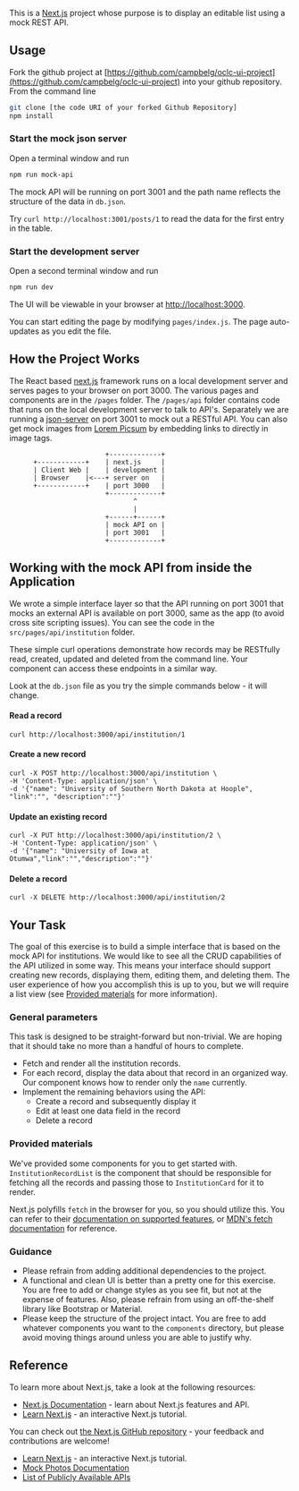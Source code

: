 This is a [Next.js](https://nextjs.org/) project whose purpose is to display an editable list using a mock REST API.

## Usage

Fork the github project at [https://github.com/campbelg/oclc-ui-project](https://github.com/campbelg/oclc-ui-project) into your github repository. From the command line

```bash
git clone [the code URI of your forked Github Repository]
npm install
```

### Start the mock json server

Open a terminal window and run

```bash
npm run mock-api
```

The mock API will be running on port 3001 and the path name reflects the structure of the data in ```db.json```.

Try ```curl http://localhost:3001/posts/1``` to read the data for the first entry in the table.

### Start the development server

Open a second terminal window and run

```bash
npm run dev
```

The UI will be viewable in your browser at [http://localhost:3000](http://localhost:3000).

You can start editing the page by modifying `pages/index.js`. The page auto-updates as you edit the file.

## How the Project Works

The React based [next.js](https://nextjs.org/docs) framework runs on a local development server and serves pages to your browser on port 3000. The various pages and components are in the ```/pages``` folder. The ```/pages/api``` folder contains code that runs on the local development server to talk to API's. Separately we are running a [json-server](https://github.com/typicode/json-server) on port 3001 to mock out a RESTful API. You can also get mock images from [Lorem Picsum](https://picsum.photos/) by embedding links to directly in image tags.

```text
                        +-------------+
      +------------+    | next.js     |
      | Client Web |    | development |
      | Browser    |<---+ server on   |
      +------------+    | port 3000   |
                        +-------------+
                               ^
                               |
                        +------+------+
                        | mock API on |
                        | port 3001   |
                        +-------------+
```

## Working with the mock API from inside the Application

We wrote a simple interface layer so that the API running on port 3001 that mocks an external API is available on port 3000, same as the app (to avoid cross site scripting issues). You can see the code in the ```src/pages/api/institution``` folder.

These simple curl operations demonstrate how records may be RESTfully read, created, updated and deleted from the command line. Your component can access these endpoints in a similar way.

Look at the ```db.json``` file as you try the simple commands below - it will change.

#### Read a record

```
curl http://localhost:3000/api/institution/1
```
  
#### Create a new record

```
curl -X POST http://localhost:3000/api/institution \
-H 'Content-Type: application/json' \
-d '{"name": "University of Southern North Dakota at Hoople", "link":"", "description":""}'
```

#### Update an existing record

```
curl -X PUT http://localhost:3000/api/institution/2 \
-H 'Content-Type: application/json' \
-d '{"name": "University of Iowa at Otumwa","link":"","description":""}'
```
  
#### Delete a record

```
curl -X DELETE http://localhost:3000/api/institution/2
```

## Your Task

The goal of this exercise is to build a simple interface that is based on the mock API for institutions. We would like to see
all the CRUD capabilities of the API utilized in some way. This means your interface should support creating new records, displaying them, editing them,
and deleting them. The user experience of how you accomplish this is up to you, but we will require a list view (see [Provided materials](#provided-materials) for more information).

### General parameters
This task is designed to be straight-forward but non-trivial. We are hoping that it should take no more than a handful of hours to complete. 

* Fetch and render all the institution records.
* For each record, display the data about that record in an organized way. Our component knows how to render only the `name` currently.
* Implement the remaining behaviors using the API: 
  * Create a record and subsequently display it
  * Edit at least one data field in the record
  * Delete a record

### Provided materials
We've provided some components for you to get started with. `InstitutionRecordList` is the component that should be responsible for
fetching all the records and passing those to `InstitutionCard` for it to render.

Next.js polyfills `fetch` in the browser for you, so you should utilize this. You can refer to their [documentation on supported features](https://nextjs.org/docs/basic-features/supported-browsers-features), or [MDN's fetch documentation](https://developer.mozilla.org/en-US/docs/Web/API/Fetch_API) for reference. 

### Guidance
* Please refrain from adding additional dependencies to the project.
* A functional and clean UI is better than a pretty one for this exercise. You are free to add or change styles as you see fit, but not at the expense of features. Also, please refrain from using an off-the-shelf library like Bootstrap or Material.
* Please keep the structure of the project intact. You are free to add whatever components you want to the `components` directory, but please avoid moving things around unless you are able to justify why.

## Reference

To learn more about Next.js, take a look at the following resources:

- [Next.js Documentation](https://nextjs.org/docs) - learn about Next.js features and API.
- [Learn Next.js](https://nextjs.org/learn) - an interactive Next.js tutorial.

You can check out [the Next.js GitHub repository](https://github.com/vercel/next.js/) - your feedback and contributions are welcome!

* [Learn Next.js](https://nextjs.org/learn) - an interactive Next.js tutorial.
* [Mock Photos Documentation](https://picsum.photos/)
* [List of Publicly Available APIs](https://github.com/public-apis/public-apis)
